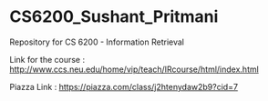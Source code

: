 # CS6200_Sushant_Pritmani
Repository for CS 6200 - Information Retrieval

Link for the course : http://www.ccs.neu.edu/home/vip/teach/IRcourse/html/index.html 

Piazza Link : https://piazza.com/class/j2htenydaw2b9?cid=7
